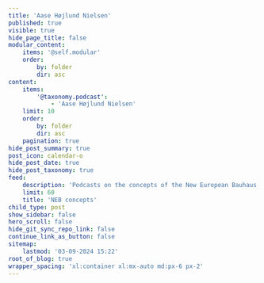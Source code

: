 ```yaml
---
title: 'Aase Højlund Nielsen'
published: true
visible: true
hide_page_title: false
modular_content:
    items: '@self.modular'
    order:
        by: folder
        dir: asc
content:
    items:
        '@taxonomy.podcast':
            - 'Aase Højlund Nielsen'
    limit: 10
    order:
        by: folder
        dir: asc
    pagination: true
hide_post_summary: true
post_icon: calendar-o
hide_post_date: true
hide_post_taxonomy: true
feed:
    description: 'Podcasts on the concepts of the New European Bauhaus'
    limit: 60
    title: 'NEB concepts'
child_type: post
show_sidebar: false
hero_scroll: false
hide_git_sync_repo_link: false
continue_link_as_button: false
sitemap:
    lastmod: '03-09-2024 15:22'
root_of_blog: true
wrapper_spacing: 'xl:container xl:mx-auto md:px-6 px-2'
---
```


